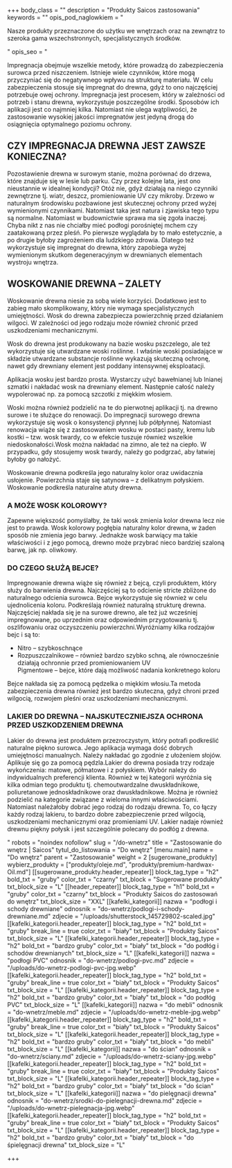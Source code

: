 +++
body_class = ""
description = "Produkty Saicos zastosowania"
keywords = ""
opis_pod_naglowkiem = "<p>Nasze produkty przeznaczone do użytku we wnętrzach oraz na zewnątrz to szeroka gama wszechstronnych, specjalistycznych środków.</p>"
opis_seo = "<p>Impregnacja obejmuje wszelkie metody, które prowadzą do zabezpieczenia surowca przed niszczeniem. Istnieje wiele czynników, które mogą przyczyniać się do negatywnego wpływu na strukturę materiału. W celu zabezpieczenia stosuje się impregnat do drewna, gdyż to ono najczęściej potrzebuje owej ochrony. Impregnacja jest procesem, który w zależności od potrzeb i stanu drewna, wykorzystuje poszczególne środki. Sposobów ich aplikacji jest co najmniej kilka. Natomiast nie ulega wątpliwości, że zastosowanie wysokiej jakości impregnatów jest jedyną drogą do osiągnięcia optymalnego poziomu ochrony.</p><h2>CZY IMPREGNACJA DREWNA JEST ZAWSZE KONIECZNA?</h2><p>Pozostawienie drewna w surowym stanie, można porównać do drzewa, które znajduje się w lesie lub parku. Czy przez kolejne lata, jest ono nieustannie w idealnej kondycji? Otóż nie, gdyż działają na niego czynniki zewnętrzne tj. wiatr, deszcz, promieniowanie UV czy mikroby. Drzewo w naturalnym środowisku pozbawione jest skutecznej ochrony przed wyżej wymienionymi czynnikami. Natomiast taka jest natura i zjawiska tego typu są normalne. Natomiast w budownictwie sprawa ma się zgoła inaczej. Chyba nikt z nas nie chciałby mieć podłogi porośniętej mchem czy zaatakowaną przez pleśń. Po pierwsze wyglądała by to mało estetycznie, a po drugie byłoby zagrożeniem dla ludzkiego zdrowia. Dlatego też wykorzystuje się impregnat do drewna, który zapobiega wyżej wymienionym skutkom degeneracyjnym w drewnianych elementach wystroju wnętrza.</p><h2>WOSKOWANIE DREWNA – ZALETY</h2><p>Woskowanie drewna niesie za sobą wiele korzyści. Dodatkowo jest to zabieg mało skomplikowany, który nie wymaga specjalistycznych umiejętności. Wosk do drewna zabezpiecza powierzchnię przed działaniem wilgoci. W zależności od jego rodzaju może również chronić przed uszkodzeniami mechanicznymi.</p><p>Wosk do drewna jest produkowany na bazie wosku pszczelego, ale też wykorzystuje się utwardzane woski roślinne. I właśnie woski posiadające w składzie utwardzane substancje roślinne wykazują skuteczną ochronę, nawet gdy drewniany element jest poddany intensywnej eksploatacji.</p><p>Aplikacja wosku jest bardzo prosta. Wystarczy użyć bawełnianej lub lnianej szmatki i nakładać wosk na drewniany element. Następnie całość należy wypolerować np. za pomocą szczotki z miękkim włosiem.</p><p>Woski można również podzielić na te do pierwotnej aplikacji tj. na drewno surowe i te służące do renowacji. Do impregnacji surowego drewna wykorzystuje się wosk o konsystencji płynnej lub półpłynnej. Natomiast renowacja wiąże się z zastosowaniem wosku w postaci pasty, kremu lub kostki – tzw. wosk twardy, co w efekcie tuszuje również wszelkie niedoskonałości.Wosk można nakładać na zimno, ale też na ciepło. W przypadku, gdy stosujemy wosk twardy, należy go podgrzać, aby łatwiej byłoby go nałożyć.</p><p>Woskowanie drewna podkreśla jego naturalny kolor oraz uwidacznia usłojenie. Powierzchnia staje się satynowa – z delikatnym połyskiem. Woskowanie podkreśla naturalne atuty drewna.</p><h3>A MOŻE WOSK KOLOROWY?</h3><p>Zapewne większość pomyślałby, że taki wosk zmienia kolor drewna lecz nie jest to prawda. Wosk kolorowy pogłębia naturalny kolor drewna, w żaden sposób nie zmienia jego barwy. Jednakże wosk barwiący ma takie właściwości i z jego pomocą, drewno może przybrać nieco bardziej szaloną barwę, jak np. oliwkowy.</p><h3>DO CZEGO SŁUŻĄ BEJCE?</h3><p>Impregnowanie drewna wiąże się również z bejcą, czyli produktem, który służy do barwienia drewna. Najczęściej są to odcienie stricte zbliżone do naturalnego odcienia surowca. Bejce wykorzystuje się również w celu ujednolicenia koloru. Podkreślają również naturalną strukturę drewna. Najczęściej nakłada się je na surowe drewno, ale też już wcześniej impregnowane, po uprzednim oraz odpowiednim przygotowaniu tj. oszlifowaniu oraz oczyszczeniu powierzchni.Wyróżniamy kilka rodzajów bejc i są to:</p><ul><li>Nitro – szybkoschnące</li><li>Rozpuszczalnikowe – również bardzo szybko schną, ale równocześnie działają ochronnie przed promieniowaniem UV</li></li>Pigmentowe – bejce, które dają możliwość nadania konkretnego koloru</li></ul><p>Bejce nakłada się za pomocą pędzelka o miękkim włosiu.Ta metoda zabezpieczenia drewna również jest bardzo skuteczna, gdyż chroni przed wilgocią, rozwojem pleśni oraz uszkodzeniami mechanicznymi.</p><h3>LAKIER DO DREWNA – NAJSKUTECZNIEJSZA OCHRONA PRZED USZKODZENIEM DREWNA</h3><p>Lakier do drewna jest produktem przezroczystym, który potrafi podkreślić naturalne piękno surowca. Jego aplikacja wymaga dość dobrych umiejętności manualnych. Należy nakładać go zgodnie z ułożeniem słojów. Aplikuje się go za pomocą pędzla.Lakier do drewna posiada trzy rodzaje wykończenia: matowe, półmatowe i z połyskiem. Wybór należy do indywidualnych preferencji klienta. Również w tej kategorii wyróżnia się kilka odmian tego produktu tj. chemoutwardzalne dwuskładnikowe, poliuretanowe jednoskładnikowe oraz dwuskładnikowe. Można je również podzielić na kategorie związane z wieloma innymi właściwościami. Natomiast należałoby dobrać jego rodzaj do rodzaju drewna. To, co łączy każdy rodzaj lakieru, to bardzo dobre zabezpieczenie przed wilgocią, uszkodzeniami mechanicznymi oraz promieniami UV. Lakier nadaje również drewnu piękny połysk i jest szczególnie polecany do podłóg z drewna.</p>"
robots = "noindex nofollow"
slug = "/do-wnetrz"
title = "Zastosowanie do wnętrz | Saicos"
tytul_do_listowania = "Do wnętrz"
[menu.main]
name = "Do wnętrz"
parent = "Zastosowanie"
weight = 2
[sugerowane_produkty]
wybierz_produkty = ["produkty/oleje.md", "produkty/premium-hardwax-Oil.md"]
[[sugerowane_produkty.header_repeater]]
block_tag_type = "h2"
bold_txt = "gruby"
color_txt = "czarny"
txt_block = "Sugerowane produkty"
txt_block_size = "L"
[[header_repeater]]
block_tag_type = "h1"
bold_txt = "gruby"
color_txt = "czarny"
txt_block = "Produkty Saicos do zastosowań do wnętrz"
txt_block_size = "XXL"
[[kafelki_kategorii]]
nazwa = "podłogi i schody drewniane"
odnosnik = "do-wnetrz/podlogi-i-schody-drewniane.md"
zdjecie = "/uploads/shutterstock_145729802-scaled.jpg"
[[kafelki_kategorii.header_repeater]]
block_tag_type = "h2"
bold_txt = "gruby"
break_line = true
color_txt = "biały"
txt_block = "Produkty Saicos"
txt_block_size = "L"
[[kafelki_kategorii.header_repeater]]
block_tag_type = "h2"
bold_txt = "bardzo gruby"
color_txt = "biały"
txt_block = "do podłóg i schodów drewnianych"
txt_block_size = "L"
[[kafelki_kategorii]]
nazwa = "podłogi PVC"
odnosnik = "do-wnetrz/podlogi-pvc.md"
zdjecie = "/uploads/do-wnetrz-podlogi-pvc-jpg.webp"
[[kafelki_kategorii.header_repeater]]
block_tag_type = "h2"
bold_txt = "gruby"
break_line = true
color_txt = "biały"
txt_block = "Produkty Saicos"
txt_block_size = "L"
[[kafelki_kategorii.header_repeater]]
block_tag_type = "h2"
bold_txt = "bardzo gruby"
color_txt = "biały"
txt_block = "do podłóg PVC"
txt_block_size = "L"
[[kafelki_kategorii]]
nazwa = "do mebli"
odnosnik = "do-wnetrz/meble.md"
zdjecie = "/uploads/do-wnetrz-meble-jpg.webp"
[[kafelki_kategorii.header_repeater]]
block_tag_type = "h2"
bold_txt = "gruby"
break_line = true
color_txt = "biały"
txt_block = "Produkty Saicos"
txt_block_size = "L"
[[kafelki_kategorii.header_repeater]]
block_tag_type = "h2"
bold_txt = "bardzo gruby"
color_txt = "biały"
txt_block = "do mebli"
txt_block_size = "L"
[[kafelki_kategorii]]
nazwa = "do ścian"
odnosnik = "do-wnetrz/sciany.md"
zdjecie = "/uploads/do-wnetrz-sciany-jpg.webp"
[[kafelki_kategorii.header_repeater]]
block_tag_type = "h2"
bold_txt = "gruby"
break_line = true
color_txt = "biały"
txt_block = "Produkty Saicos"
txt_block_size = "L"
[[kafelki_kategorii.header_repeater]]
block_tag_type = "h2"
bold_txt = "bardzo gruby"
color_txt = "biały"
txt_block = "do ścian"
txt_block_size = "L"
[[kafelki_kategorii]]
nazwa = "do pielęgnacji drewna"
odnosnik = "do-wnetrz/srodki-do-pielegnacji-drewna.md"
zdjecie = "/uploads/do-wnetrz-pielegnacja-jpg.webp"
[[kafelki_kategorii.header_repeater]]
block_tag_type = "h2"
bold_txt = "gruby"
break_line = true
color_txt = "biały"
txt_block = "Produkty Saicos"
txt_block_size = "L"
[[kafelki_kategorii.header_repeater]]
block_tag_type = "h2"
bold_txt = "bardzo gruby"
color_txt = "biały"
txt_block = "do śpielęgnacji drewna"
txt_block_size = "L"

+++
